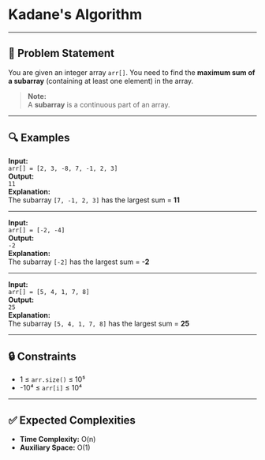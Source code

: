 # Kadane's Algorithm

---

## 📝 Problem Statement

You are given an integer array `arr[]`. You need to find the **maximum sum of a subarray** (containing at least one element) in the array.

> **Note:**  
> A **subarray** is a continuous part of an array.

---

## 🔍 Examples

**Input:**  
`arr[] = [2, 3, -8, 7, -1, 2, 3]`  
**Output:**  
`11`  
**Explanation:**  
The subarray `[7, -1, 2, 3]` has the largest sum = **11**

---

**Input:**  
`arr[] = [-2, -4]`  
**Output:**  
`-2`  
**Explanation:**  
The subarray `[-2]` has the largest sum = **-2**

---

**Input:**  
`arr[] = [5, 4, 1, 7, 8]`  
**Output:**  
`25`  
**Explanation:**  
The subarray `[5, 4, 1, 7, 8]` has the largest sum = **25**

---

## 🔒 Constraints

- 1 ≤ `arr.size()` ≤ 10⁵  
- -10⁴ ≤ `arr[i]` ≤ 10⁴  

---

## ✅ Expected Complexities

- **Time Complexity:** O(n)  
- **Auxiliary Space:** O(1)
